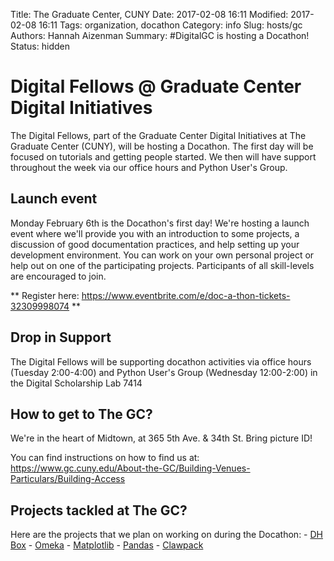 Title: The Graduate Center, CUNY
Date: 2017-02-08 16:11
Modified: 2017-02-08 16:11
Tags: organization, docathon
Category: info
Slug: hosts/gc
Authors: Hannah Aizenman
Summary: #DigitalGC is hosting a Docathon!
Status: hidden


# Digital Fellows @ Graduate Center Digital Initiatives
The Digital Fellows, part of the Graduate Center Digital Initiatives at The Graduate Center (CUNY), will be hosting a Docathon. The first day will be focused on tutorials and getting people started. We then will have support throughout the week via our office hours and Python User's Group.

## Launch event
Monday February 6th is the Docathon's first day! We're hosting a launch event where we'll provide you with an introduction to some projects, a discussion of good documentation practices, and help setting up your development environment. You can work on your own personal project or help out on one of the participating projects. Participants of all skill-levels are encouraged to join.

** Register here: <https://www.eventbrite.com/e/doc-a-thon-tickets-32309998074> **

## Drop in Support
The Digital Fellows will be supporting docathon activities via office hours (Tuesday 2:00-4:00) 
and Python User's Group (Wednesday 12:00-2:00) in the Digital Scholarship Lab 7414

## How to get to The GC?
We're in the heart of Midtown, at 365 5th Ave. & 34th St. Bring picture ID!

You can find instructions on how to find us at: 
<https://www.gc.cuny.edu/About-the-GC/Building-Venues-Particulars/Building-Access>

## Projects tackled at The GC?

Here are the projects that we plan on working on during the Docathon:
    - [DH Box](http://dhbox.org/)
    - [Omeka](http://omeka.org/)
    - [Matplotlib](http://matplotlib.org/)
    - [Pandas](http://pandas.pydata.org/)
    - [Clawpack](http://www.clawpack.org/)
    
